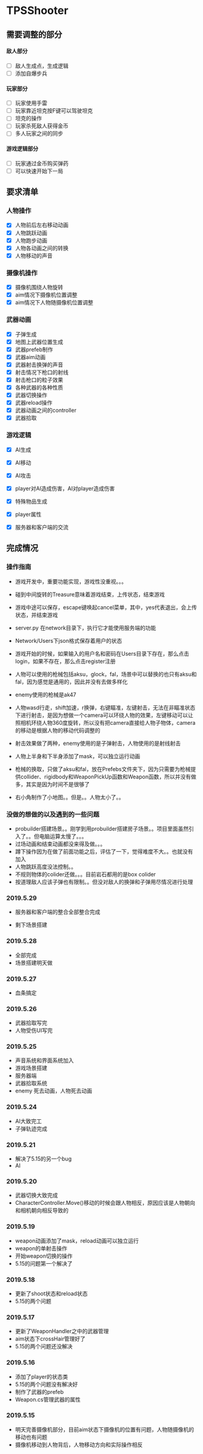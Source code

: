 # TPSShooter

## 需要调整的部分

#### 敌人部分

- [ ] 敌人生成点，生成逻辑
- [ ] 添加自爆步兵

#### 玩家部分

- [ ] 玩家使用手雷
- [ ] 玩家靠近坦克按F键可以驾驶坦克
- [ ] 坦克的操作
- [ ] 玩家杀死敌人获得金币
- [ ] 多人玩家之间的同步

#### 游戏逻辑部分

- [ ] 玩家通过金币购买弹药
- [ ] 可以快速开始下一局

## 要求清单

### 人物操作

- [x] 人物前后左右移动动画
- [x] 人物跳跃动画
- [x] 人物跑步动画
- [x] 人物各动画之间的转换
- [x] 人物移动的声音

### 摄像机操作

- [x] 摄像机围绕人物旋转
- [x] aim情况下摄像机位置调整
- [x] aim情况下人物随摄像机位置调整

### 武器动画
- [x] 子弹生成
- [x] 地图上武器位置生成
- [x] 武器prefeb制作
- [x] 武器aim动画
- [x] 武器射击换弹的声音
- [x] 射击情况下枪口的射线
- [x] 射击枪口的粒子效果
- [x] 各种武器的各种性质
- [x] 武器切换操作
- [x] 武器reload操作
- [x] 武器动画之间的controller
- [x] 武器拾取

### 游戏逻辑

- [x] AI生成
- [x] AI移动
- [x] AI攻击
- [x] player对AI造成伤害，AI对player造成伤害
- [x] 特殊物品生成
- [x] player属性
- [x] 服务器和客户端的交流



## 完成情况

### 操作指南

- 游戏开发中，重要功能实现，游戏性没重视。。。

- 碰到中间旋转的Treasure意味着游戏结束，上传状态，结束游戏
- 游戏中途可以保存，escape键唤起cancel菜单，其中，yes代表退出，会上传状态，并结束游戏
- server.py 在network目录下，执行它才能使用服务端的功能
- Network/Users下json格式保存着用户的状态
- 游戏开始的时候，如果输入的用户名和密码在Users目录下存在，那么点击login，如果不存在，那么点击register注册

- 人物可以使用的枪械包括aksu，glock，fal，场景中可以替换的也只有aksu和fal，因为感觉是通用的，因此并没有去做多样化
- enemy使用的枪械是ak47
- 人物wasd行走，shift加速，r换弹，右键瞄准，左键射击，无法在非瞄准状态下进行射击，是因为想做一个camera可以环绕人物的效果，左键移动可以让照相机环绕人物360度旋转，所以没有把camera直接给人物子物体，camera的移动是根据人物的移动代码调整的
- 射击效果做了两种，enemy使用的是子弹射击，人物使用的是射线射击
- 人物上半身和下半身添加了mask，可以独立运行动画
- 枪械的换取，只做了aksu和fal，放在Prefebs文件夹下，因为只需要为枪械提供collider、rigidbody和WeaponPickUp函数和Weapon函数，所以并没有做多，其实是因为时间不是很够了
- 右小角制作了小地图。。但是。。人物太小了。。



### 没做的想做的以及遇到的一些问题

- probuilder搭建场景。。刚学到用probuilder搭建房子场景。。项目里面虽然引入了。。但电脑运算太慢了。。。
- 过场动画和结束动画都没来得及做。。。
- 蹲下操作因为在做了前面功能之后，评估了一下，觉得难度不大。。也就没有加入
- 人物跳跃高度没法控制。。
- 不规则物体的colider还做。。。目前岩石都用的是box colider
- 按道理敌人应该子弹也有限制。。但没对敌人的换弹和子弹用尽情况进行处理



### 2019.5.29

- 服务器和客户端的整合全部整合完成

- 剩下场景搭建

  

### 2019.5.28

- 全部完成
- 场景搭建明天做

### 2019.5.27

- 血条搞定

### 2019.5.26

- 武器拾取写完
- 人物受伤UI写完

### 2019.5.25
- 声音系统和界面系统加入
- 游戏场景搭建
- 服务器端
- 武器拾取系统
- enemy 死去动画，人物死去动画

### 2019.5.24
- AI大致完工
- 子弹轨迹完成

### 2019.5.21
- 解决了5.15的另一个bug
- AI

### 2019.5.20
- 武器切换大致完成
- CharacterController.Move()移动的时候会跟人物相反，原因应该是人物朝向和相机朝向相反导致的

### 2019.5.19
- weapon动画添加了mask，reload动画可以独立运行
- weapon的单射击操作
- 开始weapon切换的操作
- 5.15的问题第一个解决了

### 2019.5.18
- 更新了shoot状态和reload状态
- 5.15的两个问题

### 2019.5.17
- 更新了WeaponHandler之中的武器管理
- aim状态下crossHair管理好了
- 5.15的两个问题还没解决 
### 2019.5.16

- 添加了player的状态类
- 5.15的两个问题没有解决好
- 制作了武器的prefeb
- Weapon.cs管理武器的属性

### 2019.5.15

- 明天完善摄像机部分，目前aim状态下摄像机的位置有问题，人物随摄像机的移动也有问题
- 摄像机移动到人物背后，人物移动方向和实际操作相反







